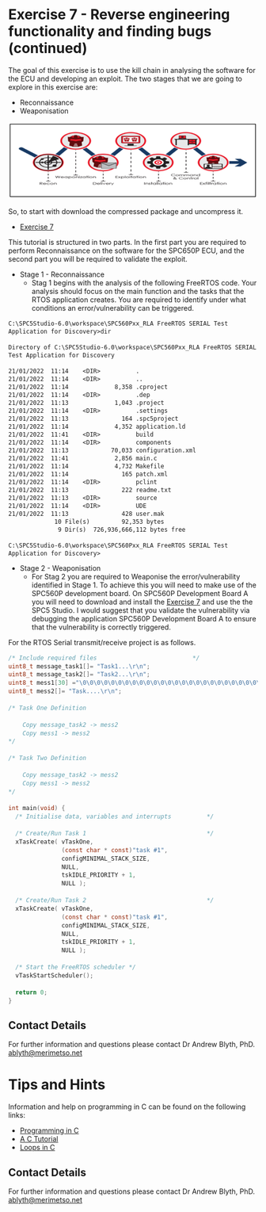 # Exercise 7 - Reverse engineering functionality and finding bugs (continued)

The goal of this exercise is to use the kill chain in analysing the software for the ECU and developing an exploit. The two stages that we are going to explore in this exercise are:

* Reconnaissance
* Weaponisation

![Cyber Kill Cain](KillChain.png)

So, to start with download the compressed package and uncompress it.

* [Exercise 7](https://github.com/Merimetso-Code/EmbeddedAutomotiveSecurity/blob/main/EXERCISE7.zip)

This tutorial is structured in two parts. In the first part you are required to perform Reconnaissance on the software for the SPC650P ECU, and the second part you will be required to validate the exploit.  

* Stage 1 - Reconnaissance
  *  Stag 1 begins with the analysis of the following FreeRTOS code. Your analysis should focus on the main function and the tasks that the RTOS application creates. You are required to identify under what conditions an error/vulnerability can be triggered.
```
C:\SPC5Studio-6.0\workspace\SPC560Pxx_RLA FreeRTOS SERIAL Test Application for Discovery>dir

Directory of C:\SPC5Studio-6.0\workspace\SPC560Pxx_RLA FreeRTOS SERIAL Test Application for Discovery

21/01/2022  11:14    <DIR>          .
21/01/2022  11:14    <DIR>          ..
21/01/2022  11:14             8,358 .cproject
21/01/2022  11:14    <DIR>          .dep
21/01/2022  11:13             1,043 .project
21/01/2022  11:14    <DIR>          .settings
21/01/2022  11:13               164 .spc5project
21/01/2022  11:14             4,352 application.ld
21/01/2022  11:41    <DIR>          build
21/01/2022  11:14    <DIR>          components
21/01/2022  11:13            70,033 configuration.xml
21/01/2022  11:41             2,856 main.c
21/01/2022  11:14             4,732 Makefile
21/01/2022  11:14               165 patch.xml
21/01/2022  11:14    <DIR>          pclint
21/01/2022  11:13               222 readme.txt
21/01/2022  11:13    <DIR>          source
21/01/2022  11:14    <DIR>          UDE
21/01/2022  11:13               428 user.mak
             10 File(s)         92,353 bytes
              9 Dir(s)  726,936,666,112 bytes free

C:\SPC5Studio-6.0\workspace\SPC560Pxx_RLA FreeRTOS SERIAL Test Application for Discovery>
```  

* Stage 2 - Weaponisation
  *  For Stag 2 you are required to Weaponise the error/vulnerability identified in Stage 1. To achieve this you will need to make use of the SPC560P development board. On SPC560P Development Board A you will need to download and install the [Exercise 7]() and use the the SPC5 Studio. I would suggest that you validate the vulnerability via debugging the application SPC560P Development Board A to ensure that the vulnerability is correctly triggered.

For the RTOS Serial transmit/receive project is as follows.
```c
/* Include required files                           */
uint8_t message_task1[]= "Task1...\r\n";
uint8_t message_task2[]= "Task2...\r\n";
uint8_t mess1[30] ="\0\0\0\0\0\0\0\0\0\0\0\0\0\0\0\0\0\0\0\0\0\0\0\0\0\0\0\0\0\0";
uint8_t mess2[]= "Task....\r\n";

/* Task One Definition

    Copy message_task2 -> mess2
    Copy mess1 -> mess2
*/

/* Task Two Definition

    Copy message_task2 -> mess2
    Copy mess1 -> mess2
*/

int main(void) {
  /* Initialise data, variables and interrupts          */

  /* Create/Run Task 1                                  */
  xTaskCreate( vTaskOne,
               (const char * const)"task #1",
               configMINIMAL_STACK_SIZE,
               NULL,
               tskIDLE_PRIORITY + 1,
               NULL );

  /* Create/Run Task 2                                  */
  xTaskCreate( vTaskOne,
               (const char * const)"task #1",
               configMINIMAL_STACK_SIZE,
               NULL,
               tskIDLE_PRIORITY + 1,
               NULL );

  /* Start the FreeRTOS scheduler */
  vTaskStartScheduler();

  return 0;
}
```
## Contact Details

For further information and questions please contact Dr Andrew Blyth, PhD. <ablyth@merimetso.net>


# Tips and Hints
Information and help on programming in C can be found on the following links:
* [Programming in C](https://beginnersbook.com/2014/01/c-program-structure/)
* [A C Tutorial](https://www.cprogramming.com/tutorial/c-tutorial.html?inl=nv)
* [Loops in C](https://www.tutorialspoint.com/cprogramming/c_loops.htm)

## Contact Details

For further information and questions please contact Dr Andrew Blyth, PhD. <ablyth@merimetso.net>
